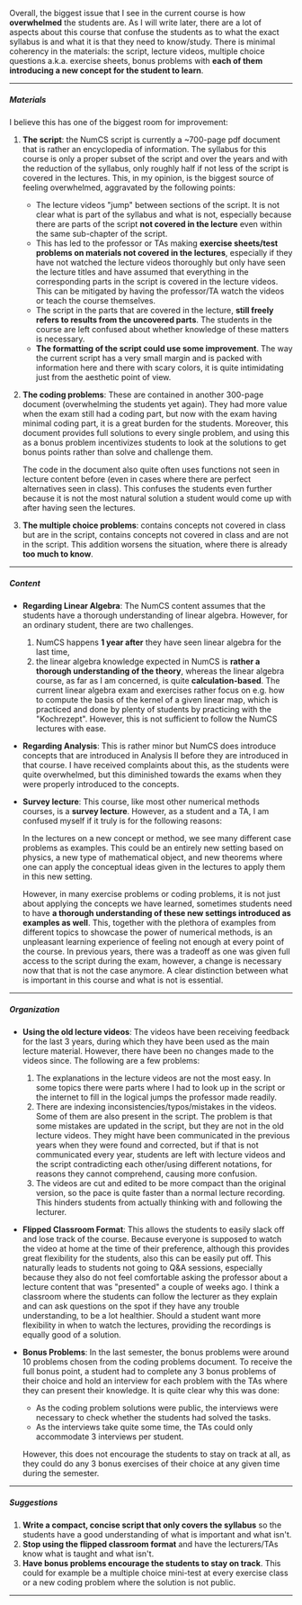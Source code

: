 

Overall, the biggest issue that I see in the current course is how **overwhelmed** the students are. As I will write later, there are a lot of aspects about this course that confuse the students as to what the exact syllabus is and what it is that they need to know/study. There is minimal coherency in the materials: the script, lecture videos, multiple choice questions a.k.a. exercise sheets, bonus problems with **each of them introducing a new concept for the student to learn**.  

---
##### Materials
I believe this has one of the biggest room for improvement:
1. **The script**: the NumCS script is currently a ~700-page pdf document that is rather an encyclopedia of information. The syllabus for this course is only a proper subset of the script and over the years and with the reduction of the syllabus, only roughly half if not less of the script is covered in the lectures. This, in my opinion, is the biggest source of feeling overwhelmed, aggravated by the following points:
	- The lecture videos "jump" between sections of the script. It is not clear what is part of the syllabus and what is not, especially because there are parts of the script **not covered in the lecture** even within the same sub-chapter of the script. 
	- This has led to the professor or TAs making **exercise sheets/test problems on materials not covered in the lectures**, especially if they have not watched the lecture videos thoroughly but only have seen the lecture titles and have assumed that everything in the corresponding parts in the script is covered in the lecture videos. This can be mitigated by having the professor/TA watch the videos or teach the course themselves.
	- The script in the parts that are covered in the lecture, **still freely refers to results from the uncovered parts**. The students in the course are left confused about whether knowledge of these matters is necessary.
	- **The formatting of the script could use some improvement**. The way the current script has a very small margin and is packed with information here and there with scary colors, it is quite intimidating just from the aesthetic point of view.
2. **The coding problems**: These are contained in another 300-page document (overwhelming the students yet again). They had more value when the exam still had a coding part, but now with the exam having minimal coding part, it is a great burden for the students. Moreover, this document provides full solutions to every single problem, and using this as a bonus problem incentivizes students to look at the solutions to get bonus points rather than solve and challenge them.
   
   The code in the document also quite often uses functions not seen in lecture content before (even in cases where there are perfect alternatives seen in class). This confuses the students even further because it is not the most natural solution a student would come up with after having seen the lectures.
3. **The multiple choice problems**: contains concepts not covered in class but are in the script, contains concepts not covered in class and are not in the script. This addition worsens the situation, where there is already **too much to know**.
---
##### Content
- **Regarding Linear Algebra**: The NumCS content assumes that the students have a thorough understanding of linear algebra. However, for an ordinary student, there are two challenges.
	1. NumCS happens **1 year after** they have seen linear algebra for the last time,
	2. the linear algebra knowledge expected in NumCS is **rather a thorough understanding of the theory**, whereas the linear algebra course, as far as I am concerned, is quite **calculation-based**. The current linear algebra exam and exercises rather focus on e.g. how to compute the basis of the kernel of a given linear map, which is practiced and done by plenty of students by practicing with the "Kochrezept". However, this is not sufficient to follow the NumCS lectures with ease.
- **Regarding Analysis**: This is rather minor but NumCS does introduce concepts that are introduced in Analysis II before they are introduced in that course. I have received complaints about this, as the students were quite overwhelmed, but this diminished towards the exams when they were properly introduced to the concepts.
- **Survey lecture**: This course, like most other numerical methods courses, is a **survey lecture**. However, as a student and a TA, I am confused myself if it truly is for the following reasons:
  
  In the lectures on a new concept or method, we see many different case problems as examples. This could be an entirely new setting based on physics, a new type of mathematical object, and new theorems where one can apply the conceptual ideas given in the lectures to apply them in this new setting.
  
  However, in many exercise problems or coding problems, it is not just about applying the concepts we have learned, sometimes students need to have **a thorough understanding of these new settings introduced as examples as well**. This, together with the plethora of examples from different topics to showcase the power of numerical methods, is an unpleasant learning experience of feeling not enough at every point of the course. In previous years, there was a tradeoff as one was given full access to the script during the exam, however, a change is necessary now that that is not the case anymore. A clear distinction between what is important in this course and what is not is essential. 
---
##### Organization
- **Using the old lecture videos**: The videos have been receiving feedback for the last 3 years, during which they have been used as the main lecture material. However, there have been no changes made to the videos since. The following are a few problems:
	1. The explanations in the lecture videos are not the most easy. In some topics there were parts where I had to look up in the script or the internet to fill in the logical jumps the professor made readily.
	2. There are indexing inconsistencies/typos/mistakes in the videos. Some of them are also present in the script. The problem is that some mistakes are updated in the script, but they are not in the old lecture videos. They might have been communicated in the previous years when they were found and corrected, but if that is not communicated every year, students are left with lecture videos and the script contradicting each other/using different notations, for reasons they cannot comprehend, causing more confusion.
	3. The videos are cut and edited to be more compact than the original version, so the pace is quite faster than a normal lecture recording. This hinders students from actually thinking with and following the lecturer.
- **Flipped Classroom Format**: This allows the students to easily slack off and lose track of the course. Because everyone is supposed to watch the video at home at the time of their preference, although this provides great flexibility for the students, also this can be easily put off. This naturally leads to students not going to Q&A sessions, especially because they also do not feel comfortable asking the professor about a lecture content that was "presented" a couple of weeks ago. I think a classroom where the students can follow the lecturer as they explain and can ask questions on the spot if they have any trouble understanding, to be a lot healthier. Should a student want more flexibility in when to watch the lectures, providing the recordings is equally good of a solution.
- **Bonus Problems**: In the last semester, the bonus problems were around 10 problems chosen from the coding problems document. To receive the full bonus point, a student had to complete any 3 bonus problems of their choice and hold an interview for each problem with the TAs where they can present their knowledge. It is quite clear why this was done: 
	- As the coding problem solutions were public, the interviews were necessary to check whether the students had solved the tasks.
	- As the interviews take quite some time, the TAs could only accommodate 3 interviews per student.

	However, this does not encourage the students to stay on track at all, as they could do any 3 bonus exercises of their choice at any given time during the semester. 
---
##### Suggestions
1. **Write a compact, concise script that only covers the syllabus** so the students have a good understanding of what is important and what isn't.
2. **Stop using the flipped classroom format** and have the lecturers/TAs know what is taught and what isn't. 
3. **Have bonus problems encourage the students to stay on track**. This could for example be a multiple choice mini-test at every exercise class or a new coding problem where the solution is not public.
---